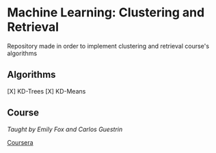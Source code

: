 # Machine Learning: Clustering and Retrieval
Repository made in order to implement clustering and retrieval course's algorithms

## Algorithms
[X] KD-Trees
[X] KD-Means


## Course

_Taught by Emily Fox and Carlos Guestrin_

[ Coursera ](https://www.coursera.org/learn/ml-clustering-and-retrieval)
